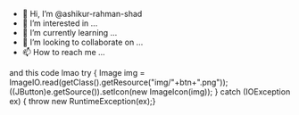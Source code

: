 - 👋 Hi, I’m @ashikur-rahman-shad
- 👀 I’m interested in ...
- 🌱 I’m currently learning ...
- 💞️ I’m looking to collaborate on ...
- 📫 How to reach me ...

<!---
ashikur-rahman-shad/ashikur-rahman-shad is a ✨ special ✨ repository because its `README.md` (this file) appears on your GitHub profile.
You can click the Preview link to take a look at your changes.
--->
and this code lmao 
try {
                Image img = ImageIO.read(getClass().getResource("img/"+btn+".png"));
                ((JButton)e.getSource()).setIcon(new ImageIcon(img));
            } catch (IOException ex) { throw new RuntimeException(ex);}
